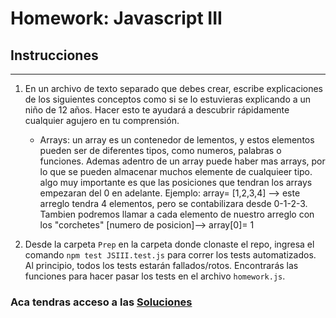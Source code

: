 # Homework: Javascript III

## Instrucciones
---
1. En un archivo de texto separado que debes crear, escribe explicaciones de los siguientes conceptos como si se lo estuvieras explicando a un niño de 12 años. Hacer esto te ayudará a descubrir rápidamente cualquier agujero en tu comprensión.

	* Arrays: un array es un contenedor de lementos, y estos elementos pueden ser de diferentes tipos, como numeros, palabras o funciones. Ademas adentro de un array puede haber mas arrays, por lo que se pueden almacenar muchos elemente de cualquieer tipo. algo muy importante es que las posiciones que tendran los arrays empezaran del 0 en adelante.
	Ejemplo: array= [1,2,3,4] --> este arreglo tendra 4 elementos, pero se contabilizara desde 0-1-2-3.
	Tambien podremos llamar a cada elemento de nuestro arreglo con los "corchetes" [numero de posicion]--> array[0]= 1

2. Desde la carpeta `Prep` en la carpeta donde clonaste el repo, ingresa el comando `npm test JSIII.test.js` para correr los tests automatizados. Al principio, todos los tests estarán fallados/rotos. Encontrarás las funciones para hacer pasar los tests en el archivo `homework.js`.


### Aca tendras acceso a las [Soluciones](https://github.com/atralice/Curso.Prep.Henry/blob/solution/04-JS-III/homework/homework.js)